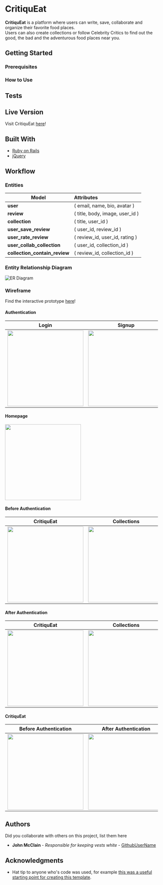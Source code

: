 # CritiquEat

**CritiquEat** is a platform where users can write, save, collaborate and organize their favorite food places.  
Users can also create collections or follow Celebrity Critics to find out the good, the bad and the adventurous food places near you.

## Getting Started

<!--
Provide instructions here about how to get your project running on our local machine. Do we just need to clone and open a certain file or do we need to install anything first.
-->

### Prerequisites
<!--
What is needed to install and run the project, how do we install them

```
Code example
``` -->

### How to Use
<!--
A step by step guide on how to install and use the project, for example if this is a game, how do we play it.


```
Code example
```

More steps...

```
until finished
``` -->


## Tests
<!--
Did you write automated tests? If so, how do we run them.


```
Code example
``` -->

## Live Version

Visit CritiquEat [here](http://critiqueat.herokuapp.com/)!

## Built With

* [Ruby on Rails](https://rubyonrails.org)
* [jQuery](http://jquery.com/)

## Workflow

### Entities
| Model                         | Attributes                      |
| ---------                     | :--------                       |
| __user__                      | ( email, name, bio, avatar )    |
| __review__                    | ( title, body, image, user_id ) |
| __collection__                | ( title, user_id )              |
| __user_save_review__          | ( user_id, review_id )          |
| __user_rate_review__          | ( review_id, user_id, rating )  |
| __user_collab_collection__    | ( user_id, collection_id )      |
| __collection_contain_review__ | ( review_id, collection_id )    |

### Entity Relationship Diagram
![ER Diagram](https://github.com/TayKangSheng/project-3-starter/blob/master/README-assets/ER%20diagram.png)

### Wireframe
Find the interactive prototype [here]()!

#### Authentication
Login           |  Signup
:-------------------------:|:-------------------------:
<img src="https://github.com/TayKangSheng/project-3-starter/blob/master/README-assets/Wireframe/Auth-01.png" width="250"> |  <img src="https://github.com/TayKangSheng/project-3-starter/blob/master/README-assets/Wireframe/Auth-02.png" width="250">

#### Homepage
<img src="https://github.com/TayKangSheng/project-3-starter/blob/master/README-assets/Wireframe/B-Auth-01.png" width="250">

#### Before Authentication
CritiquEat           |  Collections  | Saved CritiquEat   |
:-------------------------:|:-------------------------:|:-------------------------:|
<img src="https://github.com/TayKangSheng/project-3-starter/blob/master/README-assets/Wireframe/B-Auth-04.png" width="250"> |  <img src="https://github.com/TayKangSheng/project-3-starter/blob/master/README-assets/Wireframe/B-Auth-03.png" width="250"> | <img src="https://github.com/TayKangSheng/project-3-starter/blob/master/README-assets/Wireframe/B-Auth-02.png" width="250">

#### After Authentication
CritiquEat           |  Collections  | Saved CritiquEat   |
:-------------------------:|:-------------------------:|:-------------------------:|
<img src="https://github.com/TayKangSheng/project-3-starter/blob/master/README-assets/Wireframe/A-Auth-03.png" width="250"> |  <img src="https://github.com/TayKangSheng/project-3-starter/blob/master/README-assets/Wireframe/A-Auth-02.png" width="250"> | <img src="https://github.com/TayKangSheng/project-3-starter/blob/master/README-assets/Wireframe/A-Auth-01.png" width="250">

#### CritiquEat
Before Authentication | After Authentication
:-------------------------:|:-------------------------:
<img src="https://github.com/TayKangSheng/project-3-starter/blob/master/README-assets/Wireframe/B-Auth-05.png" width="250"> |  <img src="https://github.com/TayKangSheng/project-3-starter/blob/master/README-assets/Wireframe/A-Auth-04.png" width="250">

## Authors

Did you collaborate with others on this project, list them here

* **John McClain** - *Responsible for keeping vests white* - [GithubUserName](https://github.com/GithubUserName)

## Acknowledgments

* Hat tip to anyone who's code was used, for example [this was a useful starting point for creating this template](https://gist.github.com/PurpleBooth/109311bb0361f32d87a2).

